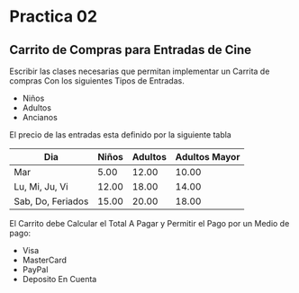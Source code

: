﻿# Practica 02

## Carrito de Compras para Entradas de Cine

Escribir las clases necesarias que permitan implementar un Carrita de compras
Con los siguientes Tipos de Entradas.

+ Niños
+ Adultos
+ Ancianos

El precio de las entradas esta definido por la siguiente tabla


| Dia | Niños | Adultos | Adultos Mayor
|-----|-------|---------|---------------
|Mar | 5.00 | 12.00| 10.00
|Lu, Mi, Ju, Vi | 12.00 | 18.00 | 14.00
|Sab, Do, Feriados | 15.00 | 20.00 | 18.00

 El Carrito debe Calcular el Total A Pagar
 y Permitir el Pago por un Medio de pago:
 + Visa
 + MasterCard
 + PayPal
 + Deposito En Cuenta


